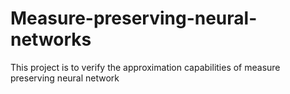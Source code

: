 # Measure-preserving-neural-networks
This project is to verify the approximation capabilities of measure preserving neural network

